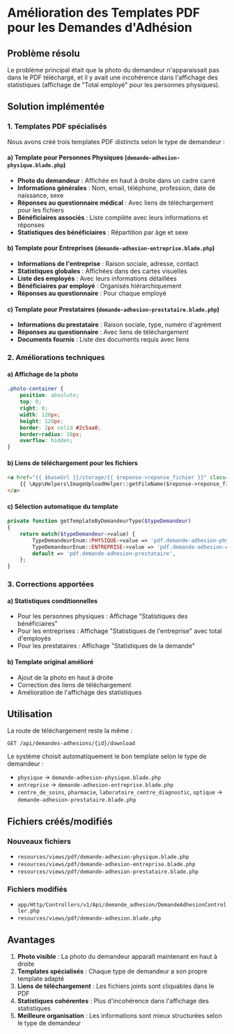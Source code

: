 # Amélioration des Templates PDF pour les Demandes d'Adhésion

## Problème résolu

Le problème principal était que la photo du demandeur n'apparaissait pas dans le PDF téléchargé, et il y avait une incohérence dans l'affichage des statistiques (affichage de "Total employé" pour les personnes physiques).

## Solution implémentée

### 1. Templates PDF spécialisés

Nous avons créé trois templates PDF distincts selon le type de demandeur :

#### a) Template pour Personnes Physiques (`demande-adhesion-physique.blade.php`)
- **Photo du demandeur** : Affichée en haut à droite dans un cadre carré
- **Informations générales** : Nom, email, téléphone, profession, date de naissance, sexe
- **Réponses au questionnaire médical** : Avec liens de téléchargement pour les fichiers
- **Bénéficiaires associés** : Liste complète avec leurs informations et réponses
- **Statistiques des bénéficiaires** : Répartition par âge et sexe

#### b) Template pour Entreprises (`demande-adhesion-entreprise.blade.php`)
- **Informations de l'entreprise** : Raison sociale, adresse, contact
- **Statistiques globales** : Affichées dans des cartes visuelles
- **Liste des employés** : Avec leurs informations détaillées
- **Bénéficiaires par employé** : Organisés hiérarchiquement
- **Réponses au questionnaire** : Pour chaque employé

#### c) Template pour Prestataires (`demande-adhesion-prestataire.blade.php`)
- **Informations du prestataire** : Raison sociale, type, numéro d'agrément
- **Réponses au questionnaire** : Avec liens de téléchargement
- **Documents fournis** : Liste des documents requis avec liens

### 2. Améliorations techniques

#### a) Affichage de la photo
```css
.photo-container {
    position: absolute;
    top: 0;
    right: 0;
    width: 120px;
    height: 120px;
    border: 2px solid #2c5aa0;
    border-radius: 10px;
    overflow: hidden;
}
```

#### b) Liens de téléchargement pour les fichiers
```html
<a href="{{ $baseUrl }}/storage/{{ $reponse->reponse_fichier }}" class="file-link" target="_blank">
    {{ \App\Helpers\ImageUploadHelper::getFileName($reponse->reponse_fichier) }}
</a>
```

#### c) Sélection automatique du template
```php
private function getTemplateByDemandeurType($typeDemandeur)
{
    return match($typeDemandeur->value) {
        TypeDemandeurEnum::PHYSIQUE->value => 'pdf.demande-adhesion-physique',
        TypeDemandeurEnum::ENTREPRISE->value => 'pdf.demande-adhesion-entreprise',
        default => 'pdf.demande-adhesion-prestataire',
    };
}
```

### 3. Corrections apportées

#### a) Statistiques conditionnelles
- Pour les personnes physiques : Affichage "Statistiques des bénéficiaires"
- Pour les entreprises : Affichage "Statistiques de l'entreprise" avec total d'employés
- Pour les prestataires : Affichage "Statistiques de la demande"

#### b) Template original amélioré
- Ajout de la photo en haut à droite
- Correction des liens de téléchargement
- Amélioration de l'affichage des statistiques

## Utilisation

La route de téléchargement reste la même :
```
GET /api/demandes-adhesions/{id}/download
```

Le système choisit automatiquement le bon template selon le type de demandeur :
- `physique` → `demande-adhesion-physique.blade.php`
- `entreprise` → `demande-adhesion-entreprise.blade.php`
- `centre_de_soins`, `pharmacie`, `laboratoire_centre_diagnostic`, `optique` → `demande-adhesion-prestataire.blade.php`

## Fichiers créés/modifiés

### Nouveaux fichiers
- `resources/views/pdf/demande-adhesion-physique.blade.php`
- `resources/views/pdf/demande-adhesion-entreprise.blade.php`
- `resources/views/pdf/demande-adhesion-prestataire.blade.php`

### Fichiers modifiés
- `app/Http/Controllers/v1/Api/demande_adhesion/DemandeAdhesionController.php`
- `resources/views/pdf/demande-adhesion.blade.php`

## Avantages

1. **Photo visible** : La photo du demandeur apparaît maintenant en haut à droite
2. **Templates spécialisés** : Chaque type de demandeur a son propre template adapté
3. **Liens de téléchargement** : Les fichiers joints sont cliquables dans le PDF
4. **Statistiques cohérentes** : Plus d'incohérence dans l'affichage des statistiques
5. **Meilleure organisation** : Les informations sont mieux structurées selon le type de demandeur 
